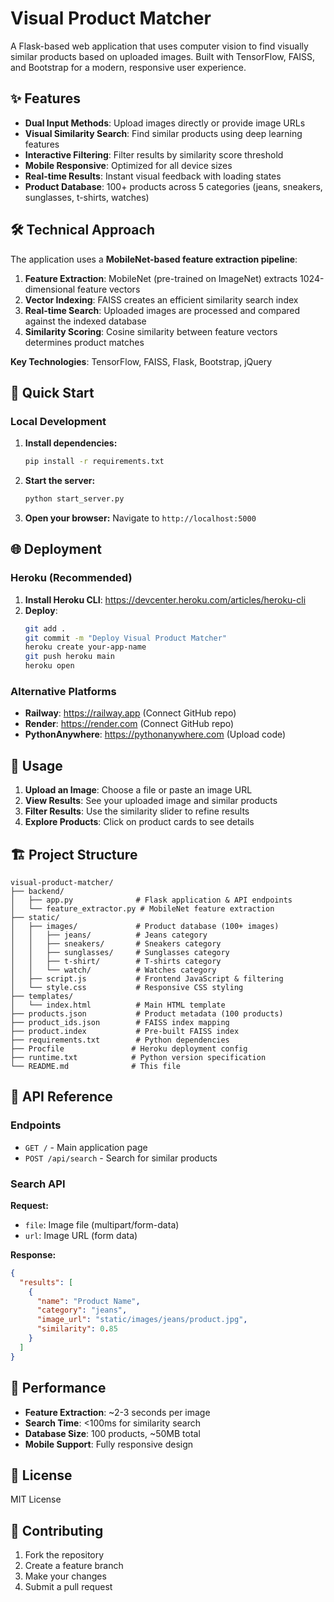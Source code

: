 # Visual Product Matcher

A Flask-based web application that uses computer vision to find visually similar products based on uploaded images. Built with TensorFlow, FAISS, and Bootstrap for a modern, responsive user experience.

## ✨ Features

- **Dual Input Methods**: Upload images directly or provide image URLs
- **Visual Similarity Search**: Find similar products using deep learning features
- **Interactive Filtering**: Filter results by similarity score threshold
- **Mobile Responsive**: Optimized for all device sizes
- **Real-time Results**: Instant visual feedback with loading states
- **Product Database**: 100+ products across 5 categories (jeans, sneakers, sunglasses, t-shirts, watches)

## 🛠️ Technical Approach

The application uses a **MobileNet-based feature extraction pipeline**:

1. **Feature Extraction**: MobileNet (pre-trained on ImageNet) extracts 1024-dimensional feature vectors
2. **Vector Indexing**: FAISS creates an efficient similarity search index
3. **Real-time Search**: Uploaded images are processed and compared against the indexed database
4. **Similarity Scoring**: Cosine similarity between feature vectors determines product matches

**Key Technologies**: TensorFlow, FAISS, Flask, Bootstrap, jQuery

## 🚀 Quick Start

### Local Development

1. **Install dependencies:**

   ```bash
   pip install -r requirements.txt
   ```

2. **Start the server:**

   ```bash
   python start_server.py
   ```

3. **Open your browser:**
   Navigate to `http://localhost:5000`

## 🌐 Deployment

### Heroku (Recommended)

1. **Install Heroku CLI**: https://devcenter.heroku.com/articles/heroku-cli
2. **Deploy**:
   ```bash
   git add .
   git commit -m "Deploy Visual Product Matcher"
   heroku create your-app-name
   git push heroku main
   heroku open
   ```

### Alternative Platforms

- **Railway**: https://railway.app (Connect GitHub repo)
- **Render**: https://render.com (Connect GitHub repo)
- **PythonAnywhere**: https://pythonanywhere.com (Upload code)

## 📱 Usage

1. **Upload an Image**: Choose a file or paste an image URL
2. **View Results**: See your uploaded image and similar products
3. **Filter Results**: Use the similarity slider to refine results
4. **Explore Products**: Click on product cards to see details

## 🏗️ Project Structure

```
visual-product-matcher/
├── backend/
│   ├── app.py              # Flask application & API endpoints
│   └── feature_extractor.py # MobileNet feature extraction
├── static/
│   ├── images/             # Product database (100+ images)
│   │   ├── jeans/          # Jeans category
│   │   ├── sneakers/       # Sneakers category
│   │   ├── sunglasses/     # Sunglasses category
│   │   ├── t-shirt/        # T-shirts category
│   │   └── watch/          # Watches category
│   ├── script.js           # Frontend JavaScript & filtering
│   └── style.css           # Responsive CSS styling
├── templates/
│   └── index.html          # Main HTML template
├── products.json           # Product metadata (100 products)
├── product_ids.json        # FAISS index mapping
├── product.index           # Pre-built FAISS index
├── requirements.txt        # Python dependencies
├── Procfile               # Heroku deployment config
├── runtime.txt            # Python version specification
└── README.md              # This file
```

## 🔌 API Reference

### Endpoints

- `GET /` - Main application page
- `POST /api/search` - Search for similar products

### Search API

**Request:**

- `file`: Image file (multipart/form-data)
- `url`: Image URL (form data)

**Response:**

```json
{
  "results": [
    {
      "name": "Product Name",
      "category": "jeans",
      "image_url": "static/images/jeans/product.jpg",
      "similarity": 0.85
    }
  ]
}
```

## 🎯 Performance

- **Feature Extraction**: ~2-3 seconds per image
- **Search Time**: <100ms for similarity search
- **Database Size**: 100 products, ~50MB total
- **Mobile Support**: Fully responsive design

## 📄 License

MIT License

## 🤝 Contributing

1. Fork the repository
2. Create a feature branch
3. Make your changes
4. Submit a pull request
